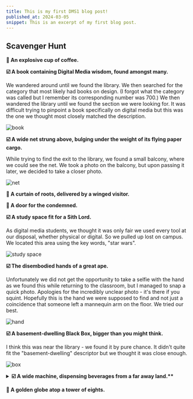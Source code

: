 ```yaml
---
title: This is my first DMS1 blog post!
published_at: 2024-03-05
snippet: This is an excerpt of my first blog post.
---
```


## Scavenger Hunt

**🔲 An explosive cup of coffee.**

**☑️ A book containing Digital Media wisdom, found amongst many.**

We wandered around until we found the library. We then searched for the category that most likely had books on design. (I forgot what the category was called but I remember its corresponding number was 700.) We then wandered the library until we found the section we were looking for. It was difficult trying to pinpoint a book specifically on digital media but this was the one we thought most closely matched the description.

![book](/w01/book.jpg)

**☑️ A wide net strung above, bulging under the weight of its flying paper cargo.**

While trying to find the exit to the library, we found a small balcony, where we could see the net. We took a photo on the balcony, but upon passing it later, we decided to take a closer photo.

![net](/w01/net.jpg)

**🔲 A curtain of roots, delivered by a winged visitor.**

**🔲 A door for the condemned.**

**☑️ A study space fit for a Sith Lord.**

As digital media students, we thought it was only fair we used every tool at our disposal, whether physical or digital. So we pulled up lost on campus. We located this area using the key words, "star wars". 

![study space](/w01/sith.jpg)

**☑️ The disembodied hands of a great ape.**

Unfortunately we did not get the opportunity to take a selfie with the hand as we found this while returning to the classroom, but I managed to snap a quick photo. Apologies for the incredibly unclear photo - it's there if you squint. Hopefully this is the hand we were supposed to find and not just a coincidence that someone left a mannequin arm on the floor. We tried our best. 

![hand](/w01/hand.jpg)

**☑️ A basement-dwelling Black Box, bigger than you might think.**

I think this was near the library - we found it by pure chance. It didn't quite fit the "basement-dwelling" descriptor but we thought it was close enough. 

![box](/w01/box.jpg)

<details>
<summary><b>☑️ A wide machine, dispensing beverages from a far away land.** </b></summary>
<br>
This was our first find after wandering around in buildings 8-10 for a little. It looked slightly wider than most Australian vending machines, and the drinks were mostly Japanese, which we thought was a pretty far away land.
<br>

![vending machine](/w01/drink.jpg)

</details>

**🔲 A golden globe atop a tower of eights.**
